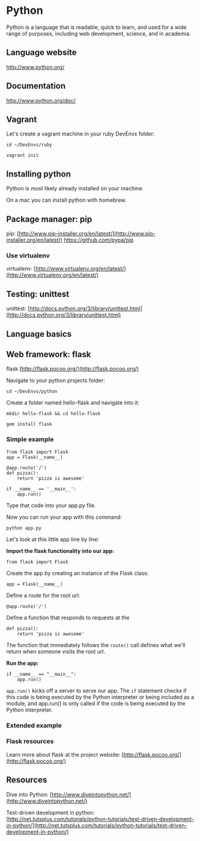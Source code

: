 # Python

Python is a language that is readable, quick to learn, and used for a wide range of purposes, including web development, science, and in academia.



## Language website

http://www.python.org/



## Documentation

http://www.python.org/doc/


## Vagrant

Let's create a vagrant machine in your ruby DevEnvs folder:

~~~~~~~~
cd ~/DevEnvs/ruby
~~~~~~~~

~~~~~~~~
vagrant init
~~~~~~~~


## Installing python
Python is most likely already installed on your machine.

On a mac you can install python with homebrew.



## Package manager: pip
pip: [http://www.pip-installer.org/en/latest/](http://www.pip-installer.org/en/latest/)
https://github.com/pypa/pip



### Use virtualenv
virtualenv: [http://www.virtualenv.org/en/latest/](http://www.virtualenv.org/en/latest/)



## Testing: unittest
unittest: [http://docs.python.org/3/library/unittest.html](http://docs.python.org/3/library/unittest.html)



## Language basics


## Web framework: flask
flask [http://flask.pocoo.org/](http://flask.pocoo.org/)

Navigate to your python projects folder:

~~~~~~~~
cd ~/DevEnvs/python
~~~~~~~~

Create a folder named hello-flask and navigate into it:

~~~~~~~~
mkdir hello-flask && cd hello-flask
~~~~~~~~

~~~~~~~~
gem install flask
~~~~~~~~

### Simple example

~~~~~~~~
from flask import Flask
app = Flask(__name__)

@app.route('/')
def pizza():
    return 'pizza is awesome'

if __name__ == '__main__':
    app.run()
~~~~~~~~

Type that code into your app.py file.

Now you can run your app with this command:

~~~~~~~~
python app.py
~~~~~~~~

Let's look at this little app line by line:

**Import the flask functionality into our app:**

~~~~~~~~
from flask import Flask
~~~~~~~~

Create the app by creating an instance of the Flask class:

~~~~~~~~
app = Flask(__name__)
~~~~~~~~

Define a route for the root url:

~~~~~~~~
@app.route('/')
~~~~~~~~

Define a function that responds to requests at the

~~~~~~~~
def pizza():
    return 'pizza is awesome'
~~~~~~~~

The function that immediately follows the `route()` call defines what we'll return when someone visits the root url.

**Run the app:**

~~~~~~~~
if __name__ == "__main__":
    app.run()
~~~~~~~~

`app.run()` kicks off a server to serve our app. The `if` statement checks if this code is being executed by the Python interpreter or being included as a module, and app.run() is only called if the code is being executed by the Python interpreter.

### Extended example

### Flask resources

Learn more about flask at the project website: [http://flask.pocoo.org/](http://flask.pocoo.org/)

## Resources

Dive into Python: [http://www.diveintopython.net/](http://www.diveintopython.net/)

Test-driven development in python: [http://net.tutsplus.com/tutorials/python-tutorials/test-driven-development-in-python/](http://net.tutsplus.com/tutorials/python-tutorials/test-driven-development-in-python/)
